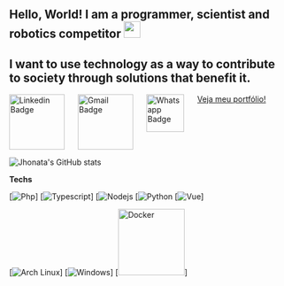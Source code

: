## Hello, World! I am a programmer, scientist and robotics competitor <img src="https://raw.githubusercontent.com/iampavangandhi/iampavangandhi/master/gifs/Hi.gif" width="30px">
## I want to use technology as a way to contribute to society through solutions that benefit it.

<div style="display:flex; flex-direction:row; gap:24px">
  <a href="https://www.linkedin.com/in/jhonata-augusto/" rel="nofollow">
    <img src="https://github.com/dheereshagrwal/colored-icons/blob/master/public/icons/linkedin/linkedin-horizontal.svg" alt="Linkedin Badge" data-canonical-src="https://img.shields.io/badge/-LinkedIn-blue?style=for-the-badge&amp;logo=Linkedin&amp;logoColor=white&amp;link=https://www.linkedin.com/in/jhonata-augusto-2301541b5/" style="width:100px;">
  </a> 
  
  <a href="mailto:jhon.augustosilva@gmail.com">
    <img src="https://github.com/dheereshagrwal/colored-icons/blob/master/public/icons/gmail/gmail-horizontal.svg" alt="Gmail Badge" data-canonical-src="https://img.shields.io/badge/-Gmail-c14438?style=for-the-badge&amp;logo=Gmail&amp;logoColor=white&amp;link=mailto:jhon.augustosilva@gmail.com" style="width:100px;">
  </a> 
  <a href="https://api.whatsapp.com/send?phone=5582982136275&amp;text=Ol%C3%A1!" rel="nofollow">
    <img src="https://github.com/dheereshagrwal/colored-icons/blob/master/public/icons/whatsapp/whatsapp-vertical.svg" alt="Whatsapp Badge" data-canonical-src="https://img.shields.io/badge/-Whatsapp-4CA143?style=for-the-badge&amp;labelColor=4CA143&amp;logo=whatsapp&amp;logoColor=white&amp;link=https://api.whatsapp.com/send?phone=5582982136275&amp;text=Ol%C3%A1!" style="width:68px;">
  </a>
  <a href="https://devbyjhonata.vercel.app">Veja meu portfólio!</a>
</div>

![Jhonata's GitHub stats](https://github-readme-stats.vercel.app/api?username=JhonataAugust0&show_icons=true&theme=dark)

**Techs**

[![Php](https://img.shields.io/badge/PHP-777BB4?style=for-the-badge&logo=php&logoColor=white)] [![Typescript](https://img.shields.io/badge/TypeScript-007ACC?style=for-the-badge&logo=typescript&logoColor=white)] [![Nodejs](https://img.shields.io/badge/Node.js-43853D?style=for-the-badge&logo=node.js&logoColor=white) [![Python](https://img.shields.io/badge/Python-14354C?style=for-the-badge&logo=python&logoColor=white) [![Vue](https://img.shields.io/badge/Vue.js-35495E?style=for-the-badge&logo=vue.js&logoColor=4FC08D)] 

[![Arch Linux](https://img.shields.io/badge/Arch_Linux-1793D1?style=for-the-badge&logo=arch-linux&logoColor=white)] [![Windows](https://img.shields.io/badge/Windows-0078D6?style=for-the-badge&logo=windows&logoColor=white)]  [<a><img src="https://github.com/dheereshagrwal/colored-icons/blob/master/public/icons/docker/docker-horizontal.svg" alt="Docker" style="width:120px;"></a>] 

